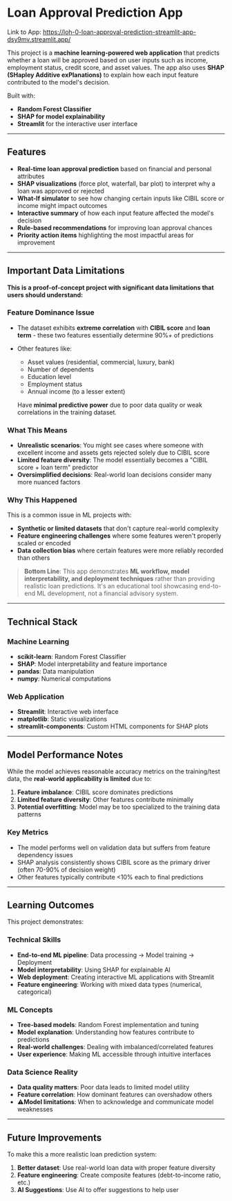 # Loan Approval Prediction App

Link to App: https://loh-0-loan-approval-prediction-streamlit-app-dsy9mv.streamlit.app/

This project is a **machine learning-powered web application** that predicts whether a loan will be approved based on user inputs such as income, employment status, credit score, and asset values. The app also uses **SHAP (SHapley Additive exPlanations)** to explain how each input feature contributed to the model's decision.

Built with:
- **Random Forest Classifier**
- **SHAP for model explainability**
- **Streamlit** for the interactive user interface

---

## Features

- **Real-time loan approval prediction** based on financial and personal attributes
- **SHAP visualizations** (force plot, waterfall, bar plot) to interpret why a loan was approved or rejected
- **What-If simulator** to see how changing certain inputs like CIBIL score or income might impact outcomes
- **Interactive summary** of how each input feature affected the model's decision
- **Rule-based recommendations** for improving loan approval chances
- **Priority action items** highlighting the most impactful areas for improvement

---

## Important Data Limitations

**This is a proof-of-concept project with significant data limitations that users should understand:**

### Feature Dominance Issue
- The dataset exhibits **extreme correlation** with **CIBIL score** and **loan term** - these two features essentially determine 90%+ of predictions
- Other features like:
  - Asset values (residential, commercial, luxury, bank)
  - Number of dependents
  - Education level
  - Employment status
  - Annual income (to a lesser extent)
  
  Have **minimal predictive power** due to poor data quality or weak correlations in the training dataset.

### What This Means
- **Unrealistic scenarios**: You might see cases where someone with excellent income and assets gets rejected solely due to CIBIL score
- **Limited feature diversity**: The model essentially becomes a "CIBIL score + loan term" predictor
- **Oversimplified decisions**: Real-world loan decisions consider many more nuanced factors

### Why This Happened
This is a common issue in ML projects with:
- **Synthetic or limited datasets** that don't capture real-world complexity
- **Feature engineering challenges** where some features weren't properly scaled or encoded
- **Data collection bias** where certain features were more reliably recorded than others

> **Bottom Line**: This app demonstrates **ML workflow, model interpretability, and deployment techniques** rather than providing realistic loan predictions. It's an educational tool showcasing end-to-end ML development, not a financial advisory system.

---

## Technical Stack

### Machine Learning
- **scikit-learn**: Random Forest Classifier
- **SHAP**: Model interpretability and feature importance
- **pandas**: Data manipulation
- **numpy**: Numerical computations

### Web Application
- **Streamlit**: Interactive web interface
- **matplotlib**: Static visualizations
- **streamlit-components**: Custom HTML components for SHAP plots

---

## Model Performance Notes

While the model achieves reasonable accuracy metrics on the training/test data, the **real-world applicability is limited** due to:

1. **Feature imbalance**: CIBIL score dominates predictions
2. **Limited feature diversity**: Other features contribute minimally
3. **Potential overfitting**: Model may be too specialized to the training data patterns

### Key Metrics
- The model performs well on validation data but suffers from feature dependency issues
- SHAP analysis consistently shows CIBIL score as the primary driver (often 70-90% of decision weight)
- Other features typically contribute <10% each to final predictions

---

## Learning Outcomes

This project demonstrates:

### Technical Skills
- **End-to-end ML pipeline**: Data processing → Model training → Deployment
- **Model interpretability**: Using SHAP for explainable AI
- **Web deployment**: Creating interactive ML applications with Streamlit
- **Feature engineering**: Working with mixed data types (numerical, categorical)

### ML Concepts
- **Tree-based models**: Random Forest implementation and tuning
- **Model explanation**: Understanding how features contribute to predictions
- **Real-world challenges**: Dealing with imbalanced/correlated features
- **User experience**: Making ML accessible through intuitive interfaces

### Data Science Reality
- **Data quality matters**: Poor data leads to limited model utility
- **Feature correlation**: How dominant features can overshadow others
- ⚠**Model limitations**: When to acknowledge and communicate model weaknesses

---

## Future Improvements

To make this a more realistic loan prediction system:

1. **Better dataset**: Use real-world loan data with proper feature diversity
2. **Feature engineering**: Create composite features (debt-to-income ratio, etc.)
3. **AI Suggestions**: Use AI to offer suggestions to help user
